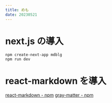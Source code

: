 ```yaml
---
title: めも
date: 20230521
---
```


# next.js の導入

```
npm create-next-app mdblg
npm run dev
```

# react-markdown を導入

[react-markdown - npm](https://www.npmjs.com/package/react-markdown)
[gray-matter - npm](https://www.npmjs.com/package/gray-matter)
